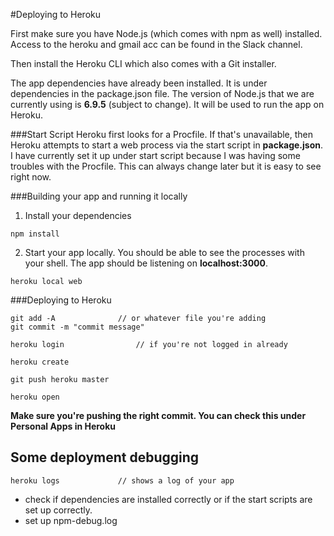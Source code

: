 #Deploying to Heroku

First make sure you have Node.js (which comes with npm as well) installed. 
Access to the heroku and gmail acc can be found in the Slack channel.

Then install the Heroku CLI which also comes with a Git installer. 

The app dependencies have already been installed. It is under dependencies in the package.json file. 
The version of Node.js that we are currently using is **6.9.5** (subject to change). It will be used to run the app on Heroku.

###Start Script
Heroku first looks for a Procfile. If that's unavailable, then Heroku attempts to start a web process via the
start script in **package.json**. I have currently set it up under start script because I was having some troubles
with the Procfile. This can always change later but it is easy to see right now. 

###Building your app and running it locally
1. Install your dependencies
```
npm install
```

2. Start your app locally. You should be able to see the processes with your shell. The app should be listening on **localhost:3000**.

```
heroku local web
```

###Deploying to Heroku
```
git add -A 				// or whatever file you're adding
git commit -m "commit message"

heroku login				// if you're not logged in already

heroku create

git push heroku master

heroku open			
```

**Make sure you're pushing the right commit. You can check this under Personal Apps in Heroku**

## Some deployment debugging
```
heroku logs				// shows a log of your app
``` 

- check if dependencies are installed correctly or if the start scripts are set up correctly.
- set up npm-debug.log


